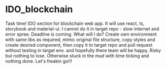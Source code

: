# IDO_blockchain
Task time! IDO section for blockchain web app.
It will use react, ts, storybook and material-ui. I cannot do it in target repo - slow internet and error spree. Deadline is coming. What will I do? Create own environment with same libs as required, mimic original file structure, copy styles and create desired component, then copy it to target repo and pull request without testing in target env. and hopefully there team will be happy. Risky but nothing to lose. Otherwise stuck in the mud with time ticking and nothing done. Let's freakin go!!!
